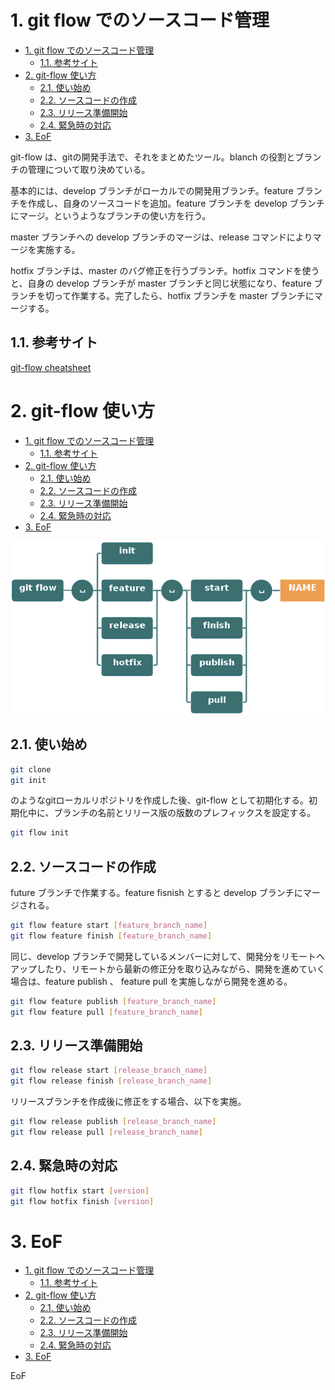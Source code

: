 # 1. git flow でのソースコード管理

<!-- TOC -->
- [1. git flow でのソースコード管理](#1-git-flow-でのソースコード管理)
  - [1.1. 参考サイト](#11-参考サイト)
- [2. git-flow 使い方](#2-git-flow-使い方)
  - [2.1. 使い始め](#21-使い始め)
  - [2.2. ソースコードの作成](#22-ソースコードの作成)
  - [2.3. リリース準備開始](#23-リリース準備開始)
  - [2.4. 緊急時の対応](#24-緊急時の対応)
- [3. EoF](#3-eof)

git-flow は、gitの開発手法で、それをまとめたツール。blanch の役割とブランチの管理について取り決めている。

基本的には、develop ブランチがローカルでの開発用ブランチ。feature ブランチを作成し、自身のソースコードを追加。feature ブランチを develop ブランチにマージ。というようなブランチの使い方を行う。

master ブランチへの develop ブランチのマージは、release コマンドによりマージを実施する。

hotfix ブランチは、master のバグ修正を行うブランチ。hotfix コマンドを使うと、自身の develop ブランチが master ブランチと同じ状態になり、feature ブランチを切って作業する。完了したら、hotfix ブランチを master ブランチにマージする。

## 1.1. 参考サイト

[git-flow cheatsheet](https://danielkummer.github.io/git-flow-cheatsheet/index.ja_JP.html)

# 2. git-flow 使い方

<!-- TOC -->
- [1. git flow でのソースコード管理](#1-git-flow-でのソースコード管理)
  - [1.1. 参考サイト](#11-参考サイト)
- [2. git-flow 使い方](#2-git-flow-使い方)
  - [2.1. 使い始め](#21-使い始め)
  - [2.2. ソースコードの作成](#22-ソースコードの作成)
  - [2.3. リリース準備開始](#23-リリース準備開始)
  - [2.4. 緊急時の対応](#24-緊急時の対応)
- [3. EoF](#3-eof)

![git-flow コマンドツリー](./img/git-flow-commands.png)

## 2.1. 使い始め

```bash
git clone
git init
```

のようなgitローカルリポジトリを作成した後、git-flow として初期化する。初期化中に、ブランチの名前とリリース版の版数のプレフィックスを設定する。

```bash
git flow init
```

## 2.2. ソースコードの作成

future ブランチで作業する。feature fisnish とすると develop ブランチにマージされる。

```bash
git flow feature start [feature_branch_name]
git flow feature finish [feature_branch_name]
```

同じ、develop ブランチで開発しているメンバーに対して、開発分をリモートへアップしたり、リモートから最新の修正分を取り込みながら、開発を進めていく場合は、feature publish 、 feature pull を実施しながら開発を進める。

```bash
git flow feature publish [feature_branch_name]
git flow feature pull [feature_branch_name]
```

## 2.3. リリース準備開始

```bash
git flow release start [release_branch_name]
git flow release finish [release_branch_name]
```

リリースブランチを作成後に修正をする場合、以下を実施。

```bash
git flow release publish [release_branch_name]
git flow release pull [release_branch_name]
```

## 2.4. 緊急時の対応

```bash
git flow hotfix start [version]
git flow hotfix finish [version]
```

# 3. EoF

<!-- TOC -->
- [1. git flow でのソースコード管理](#1-git-flow-でのソースコード管理)
  - [1.1. 参考サイト](#11-参考サイト)
- [2. git-flow 使い方](#2-git-flow-使い方)
  - [2.1. 使い始め](#21-使い始め)
  - [2.2. ソースコードの作成](#22-ソースコードの作成)
  - [2.3. リリース準備開始](#23-リリース準備開始)
  - [2.4. 緊急時の対応](#24-緊急時の対応)
- [3. EoF](#3-eof)

EoF